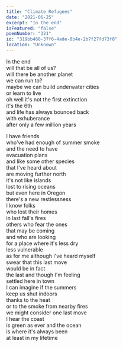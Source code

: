 ```yaml
---
title: "Climate Refugees"
date: "2021-06-25"
excerpt: "In the end"
isFeatured: "false"
poemNumber: "321"
id: "319bb468-37f6-4ade-8b4e-2b7f27fd73f8"
location: "Unknown"
---
```


In the end  
will that be all of us?  
will there be another planet  
we can run to?  
maybe we can build underwater cities  
or learn to live  
oh well it's not the first extinction  
it's the 6th  
and life has always bounced back  
with exhuberance  
after only a few million years

I have friends  
who've had enough of summer smoke  
and the need to have  
evacuation plans  
and like some other species  
that I've heard about  
are moving further north  
it's not like islands  
lost to rising oceans  
but even here in Oregon  
there's a new restlessness  
I know folks  
who lost their homes  
in last fall's fires  
others who fear the ones  
that may be coming  
and who are looking  
for a place where it's less dry  
less vulnerable  
as for me although I've heard myself  
swear that this last move  
would be in fact  
the last and though I'm feeling  
settled here in town  
I can imagine if the summers  
keep us shut indoors  
thanks to the heat  
or to the smoke from nearby fires  
we might consider one last move  
I hear the coast  
is green as ever and the ocean  
is where it's always been  
at least in my lifetime
